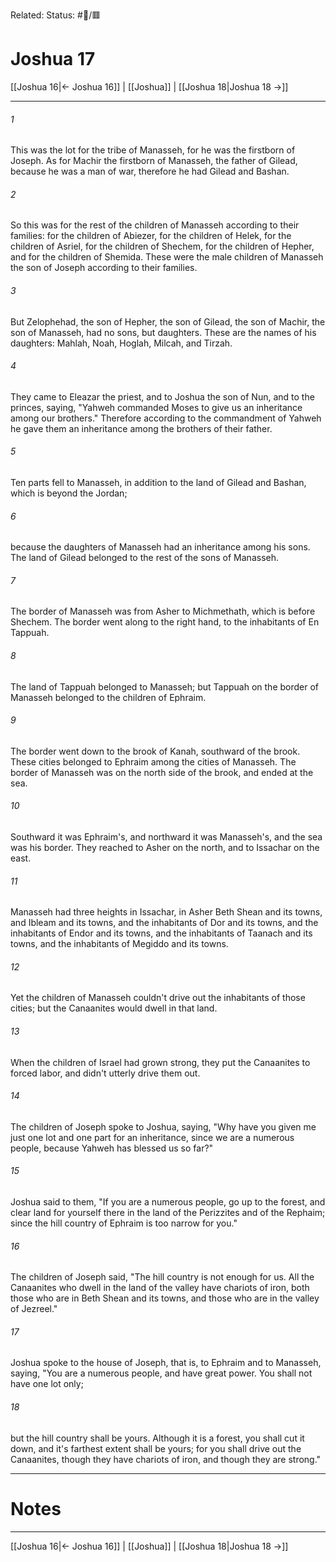 Related:
Status: #📖/🟥
# Joshua 17

[[Joshua 16|← Joshua 16]] | [[Joshua]] | [[Joshua 18|Joshua 18 →]]
***



###### 1 
This was the lot for the tribe of Manasseh, for he was the firstborn of Joseph. As for Machir the firstborn of Manasseh, the father of Gilead, because he was a man of war, therefore he had Gilead and Bashan. 

###### 2 
So this was for the rest of the children of Manasseh according to their families: for the children of Abiezer, for the children of Helek, for the children of Asriel, for the children of Shechem, for the children of Hepher, and for the children of Shemida. These were the male children of Manasseh the son of Joseph according to their families. 

###### 3 
But Zelophehad, the son of Hepher, the son of Gilead, the son of Machir, the son of Manasseh, had no sons, but daughters. These are the names of his daughters: Mahlah, Noah, Hoglah, Milcah, and Tirzah. 

###### 4 
They came to Eleazar the priest, and to Joshua the son of Nun, and to the princes, saying, "Yahweh commanded Moses to give us an inheritance among our brothers." Therefore according to the commandment of Yahweh he gave them an inheritance among the brothers of their father. 

###### 5 
Ten parts fell to Manasseh, in addition to the land of Gilead and Bashan, which is beyond the Jordan; 

###### 6 
because the daughters of Manasseh had an inheritance among his sons. The land of Gilead belonged to the rest of the sons of Manasseh. 

###### 7 
The border of Manasseh was from Asher to Michmethath, which is before Shechem. The border went along to the right hand, to the inhabitants of En Tappuah. 

###### 8 
The land of Tappuah belonged to Manasseh; but Tappuah on the border of Manasseh belonged to the children of Ephraim. 

###### 9 
The border went down to the brook of Kanah, southward of the brook. These cities belonged to Ephraim among the cities of Manasseh. The border of Manasseh was on the north side of the brook, and ended at the sea. 

###### 10 
Southward it was Ephraim's, and northward it was Manasseh's, and the sea was his border. They reached to Asher on the north, and to Issachar on the east. 

###### 11 
Manasseh had three heights in Issachar, in Asher Beth Shean and its towns, and Ibleam and its towns, and the inhabitants of Dor and its towns, and the inhabitants of Endor and its towns, and the inhabitants of Taanach and its towns, and the inhabitants of Megiddo and its towns. 

###### 12 
Yet the children of Manasseh couldn't drive out the inhabitants of those cities; but the Canaanites would dwell in that land. 

###### 13 
When the children of Israel had grown strong, they put the Canaanites to forced labor, and didn't utterly drive them out. 

###### 14 
The children of Joseph spoke to Joshua, saying, "Why have you given me just one lot and one part for an inheritance, since we are a numerous people, because Yahweh has blessed us so far?" 

###### 15 
Joshua said to them, "If you are a numerous people, go up to the forest, and clear land for yourself there in the land of the Perizzites and of the Rephaim; since the hill country of Ephraim is too narrow for you." 

###### 16 
The children of Joseph said, "The hill country is not enough for us. All the Canaanites who dwell in the land of the valley have chariots of iron, both those who are in Beth Shean and its towns, and those who are in the valley of Jezreel." 

###### 17 
Joshua spoke to the house of Joseph, that is, to Ephraim and to Manasseh, saying, "You are a numerous people, and have great power. You shall not have one lot only; 

###### 18 
but the hill country shall be yours. Although it is a forest, you shall cut it down, and it's farthest extent shall be yours; for you shall drive out the Canaanites, though they have chariots of iron, and though they are strong."

---
# Notes


***
[[Joshua 16|← Joshua 16]] | [[Joshua]] | [[Joshua 18|Joshua 18 →]]
